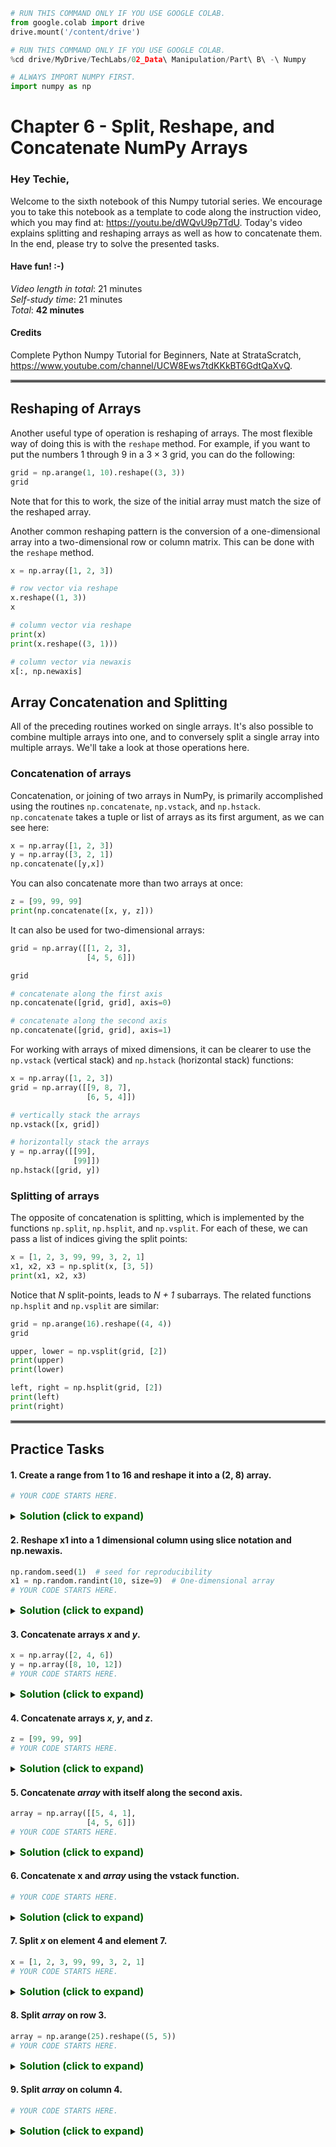 ```python
# RUN THIS COMMAND ONLY IF YOU USE GOOGLE COLAB.
from google.colab import drive
drive.mount('/content/drive')
```


```python
# RUN THIS COMMAND ONLY IF YOU USE GOOGLE COLAB.
%cd drive/MyDrive/TechLabs/02_Data\ Manipulation/Part\ B\ -\ Numpy
```


```python
# ALWAYS IMPORT NUMPY FIRST.
import numpy as np
```

# Chapter 6 - Split, Reshape, and Concatenate NumPy Arrays
### Hey Techie,   
Welcome to the sixth notebook of this Numpy tutorial series. We encourage you to take this notebook as a template to code along the instruction video, which you may find at: https://youtu.be/dWQvU9p7TdU. Today's video explains splitting and reshaping arrays as well as how to concatenate them. In the end, please try to solve the presented tasks.

#### Have fun! :-)   
*Video length in total*: 21 minutes   
*Self-study time*: 21 minutes   
*Total*: **42 minutes**   
#### Credits
Complete Python Numpy Tutorial for Beginners, Nate at StrataScratch, https://www.youtube.com/channel/UCW8Ews7tdKKkBT6GdtQaXvQ.
<hr style="border:2px solid gray"> </hr>   

## Reshaping of Arrays

Another useful type of operation is reshaping of arrays.
The most flexible way of doing this is with the ``reshape`` method.
For example, if you want to put the numbers 1 through 9 in a $3 \times 3$ grid, you can do the following:


```python
grid = np.arange(1, 10).reshape((3, 3))
grid
```

Note that for this to work, the size of the initial array must match the size of the reshaped array. 

Another common reshaping pattern is the conversion of a one-dimensional array into a two-dimensional row or column matrix.
This can be done with the ``reshape`` method.


```python
x = np.array([1, 2, 3])

# row vector via reshape
x.reshape((1, 3))
x
```


```python
# column vector via reshape
print(x)
print(x.reshape((3, 1)))
```


```python
# column vector via newaxis
x[:, np.newaxis]
```

## Array Concatenation and Splitting

All of the preceding routines worked on single arrays. It's also possible to combine multiple arrays into one, and to conversely split a single array into multiple arrays. We'll take a look at those operations here.

### Concatenation of arrays

Concatenation, or joining of two arrays in NumPy, is primarily accomplished using the routines ``np.concatenate``, ``np.vstack``, and ``np.hstack``.
``np.concatenate`` takes a tuple or list of arrays as its first argument, as we can see here:


```python
x = np.array([1, 2, 3])
y = np.array([3, 2, 1])
np.concatenate([y,x])
```

You can also concatenate more than two arrays at once:


```python
z = [99, 99, 99]
print(np.concatenate([x, y, z]))
```

It can also be used for two-dimensional arrays:


```python
grid = np.array([[1, 2, 3],
                 [4, 5, 6]])

grid
```


```python
# concatenate along the first axis
np.concatenate([grid, grid], axis=0)
```


```python
# concatenate along the second axis
np.concatenate([grid, grid], axis=1)
```

For working with arrays of mixed dimensions, it can be clearer to use the ``np.vstack`` (vertical stack) and ``np.hstack`` (horizontal stack) functions:


```python
x = np.array([1, 2, 3])
grid = np.array([[9, 8, 7],
                 [6, 5, 4]])

# vertically stack the arrays
np.vstack([x, grid])
```


```python
# horizontally stack the arrays
y = np.array([[99],
              [99]])
np.hstack([grid, y])
```

### Splitting of arrays

The opposite of concatenation is splitting, which is implemented by the functions ``np.split``, ``np.hsplit``, and ``np.vsplit``.  For each of these, we can pass a list of indices giving the split points:


```python
x = [1, 2, 3, 99, 99, 3, 2, 1]
x1, x2, x3 = np.split(x, [3, 5])
print(x1, x2, x3)
```

Notice that *N* split-points, leads to *N + 1* subarrays.
The related functions ``np.hsplit`` and ``np.vsplit`` are similar:


```python
grid = np.arange(16).reshape((4, 4))
grid
```


```python
upper, lower = np.vsplit(grid, [2])
print(upper)
print(lower)
```


```python
left, right = np.hsplit(grid, [2])
print(left)
print(right)
```

<hr style="border:2px solid gray"> </hr>   

## Practice Tasks   

#### 1. Create a range from 1 to 16 and reshape it into a (2, 8) array.


```python
# YOUR CODE STARTS HERE.

```

<details>    
<summary>
    <font size="3" color="darkgreen"><b>Solution (click to expand)</b></font>
</summary>
<p>
    <code>np.arange(1, 17).reshape(2, 8)</code><br />
</p>
</details>

#### 2. Reshape x1 into a 1 dimensional column using slice notation and np.newaxis.


```python
np.random.seed(1)  # seed for reproducibility
x1 = np.random.randint(10, size=9)  # One-dimensional array
# YOUR CODE STARTS HERE.

```

<details>    
<summary>
    <font size="3" color="darkgreen"><b>Solution (click to expand)</b></font>
</summary>
<p>
    <code>x1[:, np.newaxis]</code><br />
</p>
</details>

#### 3. Concatenate arrays *x* and *y*.


```python
x = np.array([2, 4, 6])
y = np.array([8, 10, 12])
# YOUR CODE STARTS HERE.

```

<details>    
<summary>
    <font size="3" color="darkgreen"><b>Solution (click to expand)</b></font>
</summary>
<p>
    <code>np.concatenate([x, y])</code><br />
</p>
</details>

#### 4. Concatenate arrays *x*, *y*, and *z*.


```python
z = [99, 99, 99]
# YOUR CODE STARTS HERE.

```

<details>    
<summary>
    <font size="3" color="darkgreen"><b>Solution (click to expand)</b></font>
</summary>
<p>
    <code>np.concatenate([x, y, z])</code><br />
</p>
</details>

#### 5. Concatenate *array* with itself along the second axis.


```python
array = np.array([[5, 4, 1],
                 [4, 5, 6]])
# YOUR CODE STARTS HERE.

```

<details>    
<summary>
    <font size="3" color="darkgreen"><b>Solution (click to expand)</b></font>
</summary>
<p>
    <code>np.concatenate([array, array], axis = 1)</code><br />
</p>
</details>

#### 6. Concatenate x and *array* using the vstack function.


```python
# YOUR CODE STARTS HERE.

```

<details>    
<summary>
    <font size="3" color="darkgreen"><b>Solution (click to expand)</b></font>
</summary>
<p>
    <code>np.vstack((x, array))</code><br />
</p>
</details>

#### 7. Split *x* on element 4 and element 7.


```python
x = [1, 2, 3, 99, 99, 3, 2, 1]
# YOUR CODE STARTS HERE.

```

<details>    
<summary>
    <font size="3" color="darkgreen"><b>Solution (click to expand)</b></font>
</summary>
<p>
    <code>np.split(x, [3, 6])</code><br />
</p>
</details>

#### 8. Split *array* on row 3.


```python
array = np.arange(25).reshape((5, 5))
# YOUR CODE STARTS HERE.

```

<details>    
<summary>
    <font size="3" color="darkgreen"><b>Solution (click to expand)</b></font>
</summary>
<p>
    <code>np.vsplit(array, [2])</code><br />
</p>
</details>

#### 9. Split *array* on column 4.


```python
# YOUR CODE STARTS HERE.

```

<details>    
<summary>
    <font size="3" color="darkgreen"><b>Solution (click to expand)</b></font>
</summary>
<p>
    <code>np.hsplit(array, [3])</code><br />
</p>
</details>
